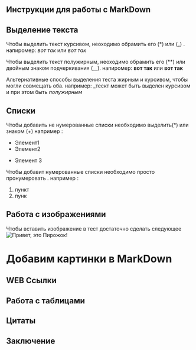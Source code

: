 ## Инструкции для работы с MarkDown

## Выделение текста

Чтобы выделить текст курсивом, неоходимо обрамить его (*) или (_) . напиромер: *вот так* или _вот так_

Чтобы выделить текст полужирным, неоходимо обрамить его (**) или двойным знаком подчеркивания (__). напиромер: **вот так** или __вот так__

Альтернативные способы выделения теста жирным и курсивом, чтобы могли совмещать оба. например: _тескт может быть выделен курсивом и при этом быть *полужирным*

## Списки

Чтобы добавить не нумерованные списки необходимо выделить(*) или знаком (+) например :

* Элемент1
* Элемент2
+ Элемент 3


Чтобы добавит нумерованные списки необходимо просто пронумеровать . например :

1. пункт
2. пунк


## Работа с изображениями

Чтобы вставить изображение в тест достаточно сделать следующее 
![Привет, это Пирожок!](kira.jpg)

# Добавим картинки в MarkDown


## WEB Ссылки

## Работа с таблицами

## Цитаты

## Заключение
